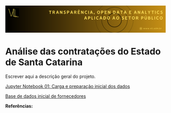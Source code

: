 ![imagem](images/VLL_Banner.png)

# Análise das contratações do Estado de Santa Catarina

Escrever aqui a descrição geral do projeto.

[Jupyter Notebook 01: Carga e preparação inicial dos dados](fornecedores.ipynb)

[Base de dados inicial de fornecedores](Documents/Fornecedores.pdf)


**Referências:**
